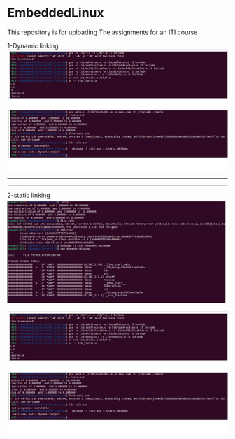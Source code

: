 # EmbeddedLinux
This repository is for uploading  The assignments for an ITI course

1-Dynamic linking
![Screenshot 3](Embedded_Linux/screenshots/Screenshot5.png)










--------------------------------------------------------------------------------------------------------------------------------------------------------------
---------------------------------------------------------------------------------------------------------------------------------------------------------------

2-static linking
![Screenshot 4](Embedded_Linux/screenshots/Screenshot4.png)

![Screenshot 5](Embedded_Linux/screenshots/Screenshot5.png)


